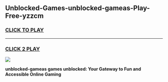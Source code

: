 
## Unblocked-Games-unblocked-gameas-Play-Free-yzzcm
<h3>
<a href="https://premium76.site?title=unblocked-gameas&ref=10A">CLICK TO PLAY</a></h3>
<hr>

<h3>
<a href="https://premium76.site?title=unblocked-gameas&ref=10A">CLICK 2 PLAY</a>
  
</h3>

<a href="https://premium76.site?title=unblocked-gameas&ref=10A"><img src="https://clearcache.store/games.png"></a>


**unblocked-gameas games unblocked: Your Gateway to Fun and Accessible Online Gaming**
